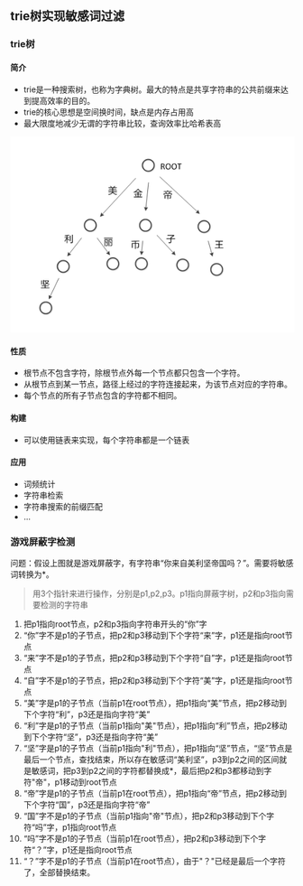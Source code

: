 ## trie树实现敏感词过滤

### trie树

#### 简介

- trie是一种搜索树，也称为字典树。最大的特点是共享字符串的公共前缀来达到提高效率的目的。
- trie的核心思想是空间换时间，缺点是内存占用高
- 最大限度地减少无谓的字符串比较，查询效率比哈希表高
  
![Trie树](../../../img/trie.jpg)
   
#### 性质

- 根节点不包含字符，除根节点外每一个节点都只包含一个字符。
- 从根节点到某一节点，路径上经过的字符连接起来，为该节点对应的字符串。
- 每个节点的所有子节点包含的字符都不相同。

#### 构建

- 可以使用链表来实现，每个字符串都是一个链表

#### 应用

- 词频统计
- 字符串检索
- 字符串搜索的前缀匹配
- ...

### 游戏屏蔽字检测

问题：假设上图就是游戏屏蔽字，有字符串“你来自美利坚帝国吗？”。需要将敏感词转换为*。

> 用3个指针来进行操作，分别是p1,p2,p3。p1指向屏蔽字树，p2和p3指向需要检测的字符串

1. 把p1指向root节点，p2和p3指向字符串开头的“你”字
2. “你”字不是p1的子节点，把p2和p3移动到下个字符“来”字，p1还是指向root节点
3. “来”字不是p1的子节点，把p2和p3移动到下个字符“自”字，p1还是指向root节点
4. “自”字不是p1的子节点，把p2和p3移动到下个字符“美”字，p1还是指向root节点
5. “美”字是p1的子节点（当前p1在root节点），把p1指向“美”节点，把p2移动到下个字符“利”，p3还是指向字符“美”
6. “利”字是p1的子节点（当前p1指向"美"节点），把p1指向“利”节点，把p2移动到下个字符“坚”，p3还是指向字符“美”
7. “坚”字是p1的子节点（当前p1指向"利"节点），把p1指向“坚”节点，“坚”节点是最后一个节点，查找结束，所以存在敏感词“美利坚”，p3到p2之间的区间就是敏感词，把p3到p2之间的字符都替换成*，最后把p2和p3都移动到字符"帝"，p1移动到root节点
8. “帝”字是p1的子节点（当前p1在root节点），把p1指向“帝”节点，把p2移动到下个字符“国”，p3还是指向字符“帝”
9. “国”字不是p1的子节点（当前p1指向"帝"节点），把p2和p3移动到下个字符“吗”字，p1指向root节点
10. “吗”字不是p1的子节点（当前p1在root节点），把p2和p3移动到下个字符“？”字，p1还是指向root节点
11. “？”字不是p1的子节点（当前p1在root节点），由于"？"已经是最后一个字符了，全部替换结束。
